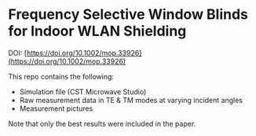 # Frequency Selective Window Blinds for Indoor WLAN Shielding

DOI: [https://doi.org/10.1002/mop.33926](https://doi.org/10.1002/mop.33926)

This repo contains the following:
- Simulation file (CST Microwave Studio)
- Raw measurement data in TE & TM modes at varying incident angles
- Measurement pictures

Note that only the best results were included in the paper.
